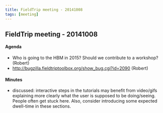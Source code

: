 ```yaml
---
title: FieldTrip meeting - 20141008
tags: [meeting]
---
```


## FieldTrip meeting - 20141008

#### Agenda

- Who is going to the HBM in 2015? Should we contribute to a workshop? (Robert)
- <http://bugzilla.fieldtriptoolbox.org/show_bug.cgi?id=2090> (Robert)

#### Minutes

- discussed: interactive steps in the tutorials may benefit from video/gifs explaining more clearly what the user is supposed to be doing/seeing. People often get stuck here. Also, consider introducing some expected dwell-time in these sections.
